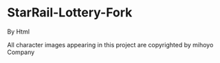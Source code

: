 # StarRail-Lottery-Fork
By Html

All character images appearing in this project are copyrighted by mihoyo Company
